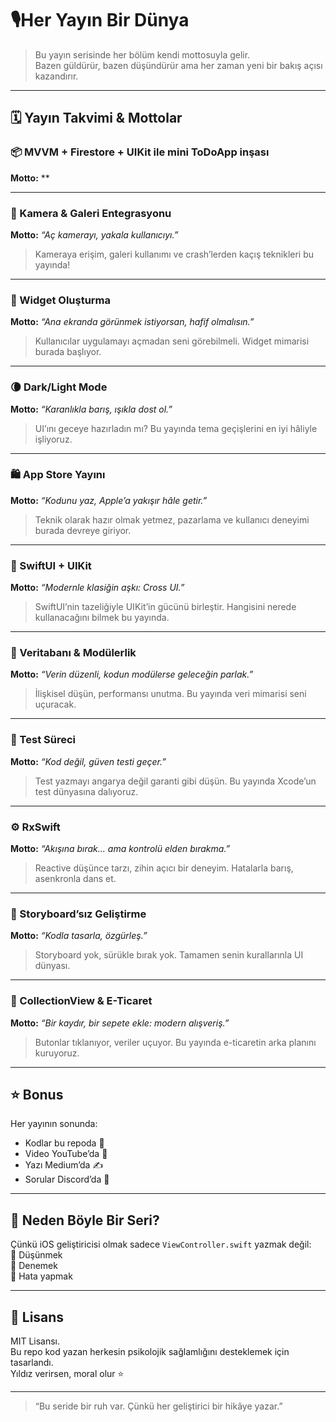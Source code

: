 # 🎙Her Yayın Bir Dünya
 
> Bu yayın serisinde her bölüm kendi mottosuyla gelir.  
> Bazen güldürür, bazen düşündürür ama her zaman yeni bir bakış açısı kazandırır.
---

## 🗓 Yayın Takvimi & Mottolar

### 📦  MVVM + Firestore + UIKit ile mini ToDoApp inşası 
**Motto:** **  

---

### 📸 Kamera & Galeri Entegrasyonu  
**Motto:** *“Aç kamerayı, yakala kullanıcıyı.”*  
> Kameraya erişim, galeri kullanımı ve crash’lerden kaçış teknikleri bu yayında!

---

### 🧩 Widget Oluşturma  
**Motto:** *“Ana ekranda görünmek istiyorsan, hafif olmalısın.”*  
> Kullanıcılar uygulamayı açmadan seni görebilmeli. Widget mimarisi burada başlıyor.

---

### 🌘 Dark/Light Mode  
**Motto:** *“Karanlıkla barış, ışıkla dost ol.”*  
> UI’ını geceye hazırladın mı? Bu yayında tema geçişlerini en iyi hâliyle işliyoruz.

---

### 🛍 App Store Yayını  
**Motto:** *“Kodunu yaz, Apple’a yakışır hâle getir.”*  
> Teknik olarak hazır olmak yetmez, pazarlama ve kullanıcı deneyimi burada devreye giriyor.

---

### 🔁 SwiftUI + UIKit  
**Motto:** *“Modernle klasiğin aşkı: Cross UI.”*  
> SwiftUI’nin tazeliğiyle UIKit’in gücünü birleştir. Hangisini nerede kullanacağını bilmek bu yayında.

---

### 🧠 Veritabanı & Modülerlik  
**Motto:** *“Verin düzenli, kodun modülerse geleceğin parlak.”*  
> İlişkisel düşün, performansı unutma. Bu yayında veri mimarisi seni uçuracak.

---

### 🧪 Test Süreci  
**Motto:** *“Kod değil, güven testi geçer.”*  
> Test yazmayı angarya değil garanti gibi düşün. Bu yayında Xcode’un test dünyasına dalıyoruz.

---

### ⚙️ RxSwift  
**Motto:** *“Akışına bırak... ama kontrolü elden bırakma.”*  
> Reactive düşünce tarzı, zihin açıcı bir deneyim. Hatalarla barış, asenkronla dans et.

---

### 🚫 Storyboard’sız Geliştirme  
**Motto:** *“Kodla tasarla, özgürleş.”*  
> Storyboard yok, sürükle bırak yok. Tamamen senin kurallarınla UI dünyası.

---

### 📲 CollectionView & E-Ticaret  
**Motto:** *“Bir kaydır, bir sepete ekle: modern alışveriş.”*  
> Butonlar tıklanıyor, veriler uçuyor. Bu yayında e-ticaretin arka planını kuruyoruz.

---

## ⭐ Bonus

Her yayının sonunda:  
- Kodlar bu repoda 📁  
- Video YouTube’da 🎥  
- Yazı Medium’da ✍️  
- Sorular Discord’da 💬

---

## 🎯 Neden Böyle Bir Seri?

Çünkü iOS geliştiricisi olmak sadece `ViewController.swift` yazmak değil:  
📌 Düşünmek  
📌 Denemek  
📌 Hata yapmak  

---

## 🧾 Lisans

MIT Lisansı.  
Bu repo kod yazan herkesin psikolojik sağlamlığını desteklemek için tasarlandı.  
Yıldız verirsen, moral olur ⭐️

---

> “Bu seride bir ruh var. Çünkü her geliştirici bir hikâye yazar.”  
